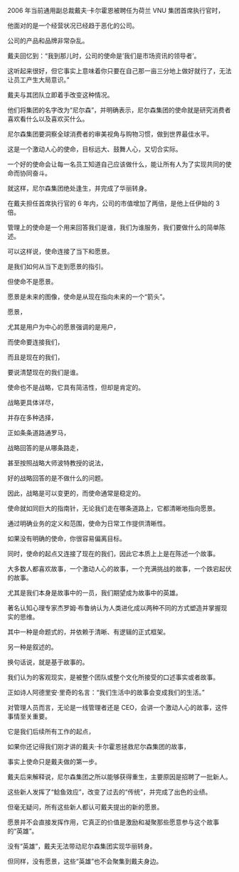 2006 年当前通用副总裁戴夫·卡尔霍恩被聘任为荷兰 VNU 集团首席执行官时，

他面对的是一个经营状况已经趋于恶化的公司。

公司的产品和品牌非常杂乱。

戴夫回忆到：“我到那儿时，公司的使命是’我们是市场资讯的领导者’。

这听起来很好，但它事实上意味着你只要在自己那一亩三分地上做好就行了，无法让员工产生大局意识。”

戴夫与其团队立即着手改变这种情况。

他们将集团的名字改为“尼尔森”，并明确表示，尼尔森集团的使命就是研究消费者喜欢看什么以及喜欢买什么。

尼尔森集团要洞察全球消费者的审美视角与购物习惯，做到世界最佳水平。

这是一个激动人心的使命，目标远大、鼓舞人心，又切合实际。

一个好的使命会让每一名员工知道自己应该做什么，能让所有人为了实现共同的使命而协同奋斗。

就这样，尼尔森集团绝处逢生，并完成了华丽转身。

在戴夫担任首席执行官的 6 年内，公司的市值增加了两倍，是他上任伊始的 3 倍。

管理上的使命是一个用来回答我们是谁，我们为谁服务，我们要做什么的简单陈述。

可以这样说，使命连接了当下和愿景。

是我们如何从当下走到愿景的指引。

但使命不是愿景。

愿景是未来的图像，使命是从现在指向未来的一个“箭头”。

愿景，

尤其是用户为中心的愿景强调的是用户，

而使命要连接我们，

而且是现在的我们，

要说清楚现在的我们是谁。

使命也不是战略，它具有简洁性，但却是肯定的。

战略更具体详尽，

并存在多种选择，

正如条条道路通罗马，

战略回答的是从哪条路走，

甚至按照战略大师波特教授的说法，

好的战略回答的是不做什么的问题。

因此，战略是可以变更的，而使命通常是稳定的。

使命就如同巨大的指南针，无论我们走在哪条道路上，它都清晰地指向愿景。

通过明确业务的定义和范围，使命为日常工作提供清晰性。

如果没有明确的使命，你很容易偏离目标。

同时，使命的起点又连接了现在的我们，因此它本质上上是在陈述一个故事。

大多数人都喜欢故事，一个激动人心的故事，一个充满挑战的故事，一个跌宕起伏的故事。

尤其是我们本身是故事中的一员，我们期望成为故事中的英雄。

著名认知心理专家杰罗姆·布鲁纳认为人类进化成以两种不同的方式塑造并掌握现实的思维。

其中一种是命题式的，并依赖于清晰、有逻辑的正式框架。

另一种是叙述的。

换句话说，就是基于故事的。

我们认为的客观现实，是被整个团队或整个文化所接受的口述事实或者故事。

正如诗人阿德里安·里奇的名言：“我们生活中的故事会变成我们的生活。”

对管理人员而言，无论是一线管理者还是 CEO，会讲一个激动人心的故事，这件事情至关重要。

它是我们后续所有工作的起点，

如果你还记得我们刚才讲的戴夫·卡尔霍恩拯救尼尔森集团的故事，

事实上使命只是戴夫做的第一步。

戴夫后来解释说，尼尔森集团之所以能够获得重生，主要原因是招聘了一批新人。

这些新人发挥了“鲶鱼效应”，改变了过去的“传统”，并完成了出色的业绩。

但毫无疑问，所有这些新人都认可戴夫提出的新的愿景。

愿景并不会直接发挥作用，它真正的价值是激励和凝聚那些愿意参与这个故事的“英雄”。

没有“英雄”，戴夫无法带动尼尔森集团实现华丽转身。

但同样，没有愿景，这些“英雄”也不会聚集到戴夫身边。
